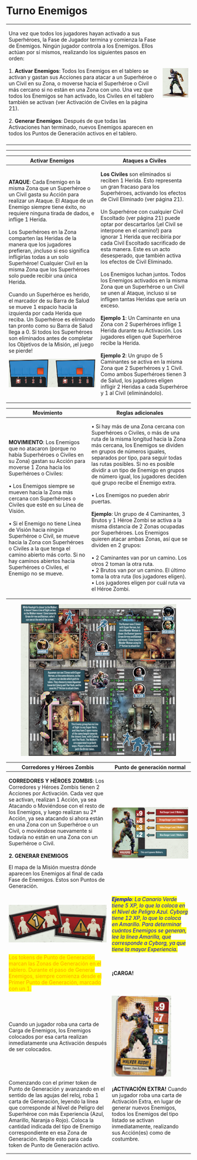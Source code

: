 # Turno Enemigos

|                                                                                                                                                                                                                                                                                                                                                                                                                                                                                                                                                                                                                                                                                                                                                                                                                                      |                                                                              |
| ------------------------------------------------------------------------------------------------------------------------------------------------------------------------------------------------------------------------------------------------------------------------------------------------------------------------------------------------------------------------------------------------------------------------------------------------------------------------------------------------------------------------------------------------------------------------------------------------------------------------------------------------------------------------------------------------------------------------------------------------------------------------------------------------------------------------------------ | ---------------------------------------------------------------------------- |
| <p>Una vez que todos los jugadores hayan activado a sus Superhéroes, la Fase de Jugador termina y comienza la Fase de Enemigos. Ningún jugador controla a los Enemigos. Ellos actúan por sí mismos, realizando los siguientes pasos en orden:<br><br>1. <strong>Activar Enemigos</strong>: Todos los Enemigos en el tablero se activan y gastan sus Acciones para atacar a un Superhéroe o un Civil en su Zona, o moverse hacia el Superhéroe o Civil más cercano si no están en una Zona con uno. Una vez que todos los Enemigos se han activado, los Civiles en el tablero también se activan (ver Activación de Civiles en la página 21).<br><br>2. <strong>Generar Enemigos</strong>: Después de que todas las Activaciones han terminado, nuevos Enemigos aparecen en todos los Puntos de Generación activos en el tablero.</p> | <img src="../.gitbook/assets/image (2) (1).png" alt="" data-size="original"> |
|                                                                                                                                                                                                                                                                                                                                                                                                                                                                                                                                                                                                                                                                                                                                                                                                                                      |                                                                              |

***

| **Activar Enemigos**                                                                                                                                                                                                                                                                                                                                                                                                                                                                                                                                                                                                                                                                                                                                                                                                                                                                                                 | **Ataques a Civiles**                                                                                                                                                                                                                                                                                                                                                                                                                                                                                                                                                                                                                                                                                                                                                                                                                                                                                                                                                                                                                                                                                                                |
| -------------------------------------------------------------------------------------------------------------------------------------------------------------------------------------------------------------------------------------------------------------------------------------------------------------------------------------------------------------------------------------------------------------------------------------------------------------------------------------------------------------------------------------------------------------------------------------------------------------------------------------------------------------------------------------------------------------------------------------------------------------------------------------------------------------------------------------------------------------------------------------------------------------------- | ------------------------------------------------------------------------------------------------------------------------------------------------------------------------------------------------------------------------------------------------------------------------------------------------------------------------------------------------------------------------------------------------------------------------------------------------------------------------------------------------------------------------------------------------------------------------------------------------------------------------------------------------------------------------------------------------------------------------------------------------------------------------------------------------------------------------------------------------------------------------------------------------------------------------------------------------------------------------------------------------------------------------------------------------------------------------------------------------------------------------------------ |
| <p><strong>ATAQUE</strong>: Cada Enemigo en la misma Zona que un Superhéroe o un Civil gasta su Acción para realizar un Ataque. El Ataque de un Enemigo siempre tiene éxito, no requiere ninguna tirada de dados, e inflige 1 Herida.<br><br>Los Superhéroes en la Zona comparten las Heridas de la manera que los jugadores prefieran, ¡incluso si eso significa infligirlas todas a un solo Superhéroe! Cualquier Civil en la misma Zona que los Superhéroes solo puede recibir una única Herida.<br><br>Cuando un Superhéroe es herido, el marcador de su Barra de Salud se mueve 1 espacio hacia la izquierda por cada Herida que reciba. Un Superhéroe es eliminado tan pronto como su Barra de Salud llega a 0. Si todos los Superhéroes son eliminados antes de completar los Objetivos de la Misión, ¡el juego se pierde!</p><p><img src="../.gitbook/assets/image (5).png" alt="" data-size="original"></p> | <p><strong>Los Civiles</strong> son eliminados si reciben 1 Herida. Esto representa un gran fracaso para los Superhéroes, activando los efectos de Civil Eliminado (ver página 21).<br><br>Un Superhéroe con cualquier Civil Escoltado (ver página 21) puede optar por descartarlos (¡el Civil se interpone en el camino!) para ignorar 1 Herida que recibiría por cada Civil Escoltado sacrificado de esta manera. Este es un acto desesperado, que también activa los efectos de Civil Eliminado.<br><br>Los Enemigos luchan juntos. Todos los Enemigos activados en la misma Zona que un Superhéroe o un Civil se unen al Ataque, incluso si se infligen tantas Heridas que sería un exceso.<br><br><strong>Ejemplo 1</strong>: Un Caminante en una Zona con 2 Superhéroes inflige 1 Herida durante su Activación. Los jugadores eligen qué Superhéroe recibe la Herida.<br><br><strong>Ejemplo 2</strong>: Un grupo de 5 Caminantes se activa en la misma Zona que 2 Superhéroes y 1 Civil. Como ambos Superhéroes tienen 3 de Salud, los jugadores eligen infligir 2 Heridas a cada Superhéroe y 1 al Civil (eliminándolo).</p> |

| **Movimiento**                                                                                                                                                                                                                                                                                                                                                                                                                                                                                                                                                                      | **Reglas adicionales**                                                                                                                                                                                                                                                                                                                                                                                                                                                                                                                                                                                                                                                                                                                                                                                                                                                                          |
| ----------------------------------------------------------------------------------------------------------------------------------------------------------------------------------------------------------------------------------------------------------------------------------------------------------------------------------------------------------------------------------------------------------------------------------------------------------------------------------------------------------------------------------------------------------------------------------- | ----------------------------------------------------------------------------------------------------------------------------------------------------------------------------------------------------------------------------------------------------------------------------------------------------------------------------------------------------------------------------------------------------------------------------------------------------------------------------------------------------------------------------------------------------------------------------------------------------------------------------------------------------------------------------------------------------------------------------------------------------------------------------------------------------------------------------------------------------------------------------------------------- |
| <p><strong>MOVIMIENTO</strong>: Los Enemigos que no atacaron (porque no había Superhéroes o Civiles en su Zona) gastan su Acción para moverse 1 Zona hacia los Superhéroes o Civiles:<br><br>• Los Enemigos siempre se mueven hacia la Zona más cercana con Superhéroes o Civiles que esté en su Línea de Visión.<br><br>• Si el Enemigo no tiene Línea de Visión hacia ningún Superhéroe o Civil, se mueve hacia la Zona con Superhéroes o Civiles a la que tenga el camino abierto más corto. Si no hay caminos abiertos hacia Superhéroes o Civiles, el Enemigo no se mueve.</p> | <p>• Si hay más de una Zona cercana con Superhéroes o Civiles, o más de una ruta de la misma longitud hacia la Zona más cercana, los Enemigos se dividen en grupos de números iguales, separados por tipo, para seguir todas las rutas posibles. Si no es posible dividir a un tipo de Enemigo en grupos de número igual, los jugadores deciden qué grupo recibe el Enemigo extra.<br><br>• Los Enemigos no pueden abrir puertas.<br><br><strong>Ejemplo</strong>: Un grupo de 4 Caminantes, 3 Brutos y 1 Héroe Zombi se activa a la misma distancia de 2 Zonas ocupadas por Superhéroes. Los Enemigos quieren atacar ambas Zonas, así que se dividen en 2 grupos:<br><br>• 2 Caminantes van por un camino. Los otros 2 toman la otra ruta.<br>• 2 Brutos van por un camino. El último toma la otra ruta (los jugadores eligen).<br>• Los jugadores eligen por cuál ruta va el Héroe Zombi.</p> |

<figure><img src="../.gitbook/assets/image (6).png" alt=""><figcaption></figcaption></figure>

| **Corredores y Héroes Zombis**                                                                                                                                                                                                                                                                                                                                                                                                                                                                                                                                                                       | **Punto de generación normal**                                                                                                                                                                                                                                                                                                                 |
| ---------------------------------------------------------------------------------------------------------------------------------------------------------------------------------------------------------------------------------------------------------------------------------------------------------------------------------------------------------------------------------------------------------------------------------------------------------------------------------------------------------------------------------------------------------------------------------------------------- | ---------------------------------------------------------------------------------------------------------------------------------------------------------------------------------------------------------------------------------------------------------------------------------------------------------------------------------------------- |
| <p><strong>CORREDORES Y HÉROES ZOMBIS</strong>: Los Corredores y Héroes Zombis tienen 2 Acciones por Activación. Cada vez que se activan, realizan 1 Acción, ya sea Atacando o Moviéndose con el resto de los Enemigos, y luego realizan su 2ª Acción, ya sea atacando si ahora están en una Zona con un Superhéroe o un Civil, o moviéndose nuevamente si todavía no están en una Zona con un Superhéroe o Civil.<br><br><strong>2. GENERAR ENEMIGOS</strong></p><p>El mapa de la Misión muestra dónde aparecen los Enemigos al final de cada Fase de Enemigos. Estos son Puntos de Generación.</p> | ![](<../.gitbook/assets/image (8).png>)                                                                                                                                                                                                                                                                                                        |
| <img src="../.gitbook/assets/image (10).png" alt="" data-size="original">                                                                                                                                                                                                                                                                                                                                                                                                                                                                                                                            | _<mark style="color:blue;">**Ejemplo**</mark><mark style="color:blue;">: La Canario Verde tiene 5 XP, lo que la coloca en el Nivel de Peligro Azul. Cyborg tiene 12 XP, lo que lo coloca en Amarillo. Para determinar cuántos Enemigos se generan, lee la línea Amarilla, que corresponde a Cyborg, ya que tiene la mayor Experiencia.</mark>_ |
| <mark style="color:orange;">Los tokens de Punto de Generación marcan las Zonas de Generación en el tablero. Durante el paso de Generar Enemigos, siempre comienza desde el Primer Punto de Generación, marcado con un 1.</mark>                                                                                                                                                                                                                                                                                                                                                                      | **¡CARGA!**                                                                                                                                                                                                                                                                                                                                    |
|                                                                                                                                                                                                                                                                                                                                                                                                                                                                                                                                                                                                      |                                                                                                                                                                                                                                                                                                                                                |
| Cuando un jugador roba una carta de Carga de Enemigos, los Enemigos colocados por esa carta realizan inmediatamente una Activación después de ser colocados.                                                                                                                                                                                                                                                                                                                                                                                                                                         | <img src="../.gitbook/assets/image (14).png" alt="" data-size="original">                                                                                                                                                                                                                                                                      |
| Comenzando con el primer token de Punto de Generación y avanzando en el sentido de las agujas del reloj, roba 1 carta de Generación, leyendo la línea que corresponde al Nivel de Peligro del Superhéroe con más Experiencia (Azul, Amarillo, Naranja o Rojo). Coloca la cantidad indicada del tipo de Enemigo correspondiente en esa Zona de Generación. Repite esto para cada token de Punto de Generación activo.                                                                                                                                                                                 | **¡ACTIVACIÓN EXTRA!** Cuando un jugador roba una carta de Activación Extra, en lugar de generar nuevos Enemigos, todos los Enemigos del tipo listado se activan inmediatamente, realizando sus Acción(es) como de costumbre.                                                                                                                  |
|                                                                                                                                                                                                                                                                                                                                                                                                                                                                                                                                                                                                      |                                                                                                                                                                                                                                                                                                                                                |
|                                                                                                                                                                                                                                                                                                                                                                                                                                                                                                                                                                                                      |                                                                                                                                                                                                                                                                                                                                                |
